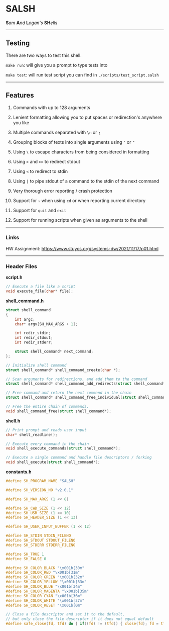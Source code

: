 # SALSH

**S***am* **A***nd* **L***ogan's* **SH***ell*s

---

## Testing

There are two ways to test this shell.

`make run`: will give you a prompt to type tests into

`make test`: will run test script you can find in `./scripts/test_script.salsh`


---

## Features

1. Commands with up to 128 arguments

2. Lenient formatting allowing you to put spaces or redirection's anywhere you like

3. Multiple commands separated with `\n` or `;`

4. Grouping blocks of texts into single arguments using `'` or `"`

5. Using `\` to escape characters from being considered in formatting

6. Using `>` and `>>` to redirect stdout

7. Using `<` to redirect to stdin

8. Using `|` to pipe stdout of a command to the stdin of the next command

9. Very thorough error reporting / crash protection

10. Support for `~` when using `cd` or when reporting current directory

11. Support for `quit` and `exit`

12. Support for running scripts when given as arguments to the shell

---

### Links

HW Assignment: <https://www.stuycs.org/systems-dw/2021/11/17/p01.html>

---

### Header Files

**script.h**
```c
// Execute a file like a script
void execute_file(char* file);
```


**shell_command.h**
```c
struct shell_command 
{
    int argc;
    char* argv[SH_MAX_ARGS + 1];

    int redir_stdin;
    int redir_stdout;
    int redir_stderr;

    struct shell_command* next_command;
};

// Initialize shell command
struct shell_command* shell_command_create(char *);

// Scan arguments for redirections, and add them to the command
struct shell_command* shell_command_add_redirects(struct shell_command*);

// Free command and return the next command in the chain
struct shell_command* shell_command_free_individual(struct shell_command*);

// Free the entire chain of commands.
void shell_command_free(struct shell_command*);
```


**shell.h**
```c
// Print prompt and reads user input
char* shell_readline();

// Execute every command in the chain
void shell_execute_commands(struct shell_command*);

// Execute a single command and handle file descriptors / forking
void shell_execute(struct shell_command*);
```

**constants.h**
```c
#define SH_PROGRAM_NAME "SALSH"

#define SH_VERSION_NO "v2.0.1"

#define SH_MAX_ARGS (1 << 8)

#define SH_CWD_SIZE (1 << 12)
#define SH_USR_SIZE (1 << 10)
#define SH_HEADER_SIZE (1 << 13)

#define SH_USER_INPUT_BUFFER (1 << 12)

#define SH_STDIN STDIN_FILENO
#define SH_STDOUT STDOUT_FILENO
#define SH_STDERR STDERR_FILENO

#define SH_TRUE 1
#define SH_FALSE 0

#define SH_COLOR_BLACK "\x001b[30m"
#define SH_COLOR_RED "\x001b[31m"
#define SH_COLOR_GREEN "\x001b[32m"
#define SH_COLOR_YELLOW "\x001b[33m"
#define SH_COLOR_BLUE "\x001b[34m"
#define SH_COLOR_MAGENTA "\x001b[35m"
#define SH_COLOR_CYAN "\x001b[36m"
#define SH_COLOR_WHITE "\x001b[37m"
#define SH_COLOR_RESET "\x001b[0m"

// Close a file descriptor and set it to the default,
// but only close the file descriptor if it does not equal default
#define safe_close(fd, tfd) do { if((fd) != (tfd)) { close(fd); fd = tfd; }} while(0)
```